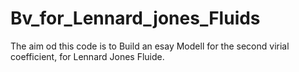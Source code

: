 # Bv_for_Lennard_jones_Fluids
The aim od this code is to Build an esay Modell for the second virial coefficient, for Lennard Jones Fluide.
